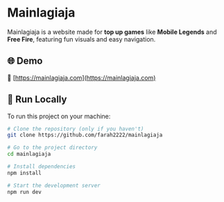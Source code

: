 # Mainlagiaja

Mainlagiaja is a website made for **top up games** like **Mobile Legends** and **Free Fire**, featuring fun visuals and easy navigation.

## 🌐 Demo

🔗 [https://mainlagiaja.com](https://mainlagiaja.com)

## 🚀 Run Locally

To run this project on your machine:

```bash
# Clone the repository (only if you haven't)
git clone https://github.com/farah2222/mainlagiaja

# Go to the project directory
cd mainlagiaja

# Install dependencies
npm install

# Start the development server
npm run dev
 ``` 

